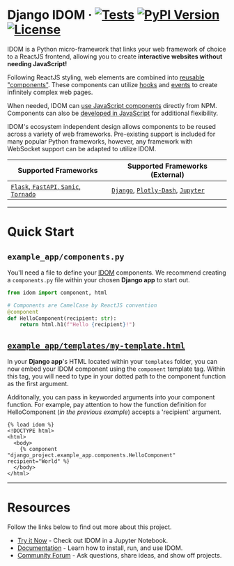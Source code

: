 <!--header-start-->

# Django IDOM &middot; [![Tests](https://github.com/idom-team/django-idom/workflows/Test/badge.svg?event=push)](https://github.com/idom-team/django-idom/actions?query=workflow%3ATest) [![PyPI Version](https://img.shields.io/pypi/v/django-idom.svg)](https://pypi.python.org/pypi/django-idom) [![License](https://img.shields.io/badge/License-MIT-purple.svg)](https://github.com/idom-team/django-idom/blob/main/LICENSE)

<!--header-end-->

<!--intro-start-->

IDOM is a Python micro-framework that links your web framework of choice to a ReactJS frontend, allowing you to create **interactive websites without needing JavaScript!**

Following ReactJS styling, web elements are combined into [reusable "components"](https://idom-docs.herokuapp.com/docs/guides/creating-interfaces/your-first-components/index.html#parametrizing-components). These components can utilize [hooks](https://idom-docs.herokuapp.com/docs/reference/hooks-api.html) and [events](https://idom-docs.herokuapp.com/docs/guides/adding-interactivity/responding-to-events/index.html#async-event-handlers) to create infinitely complex web pages.

When needed, IDOM can [use JavaScript components](https://idom-docs.herokuapp.com/docs/guides/escape-hatches/javascript-components.html#dynamically-loaded-components) directly from NPM. Components can also be [developed in JavaScript](https://idom-docs.herokuapp.com/docs/guides/escape-hatches/javascript-components.html#custom-javascript-components) for additional flexibility.

IDOM's ecosystem independent design allows components to be reused across a variety of web frameworks. Pre-existing support is included for many popular Python frameworks, however, any framework with WebSocket support can be adapted to utilize IDOM.

| Supported Frameworks                                                                                                                                    | Supported Frameworks (External)                                                                                                                                       |
| ------------------------------------------------------------------------------------------------------------------------------------------------------- | --------------------------------------------------------------------------------------------------------------------------------------------------------------------- |
| [`Flask`, `FastAPI`, `Sanic`, `Tornado`](https://idom-docs.herokuapp.com/docs/guides/getting-started/installing-idom.html#officially-supported-servers) | [`Django`](https://github.com/idom-team/django-idom), [`Plotly-Dash`](https://github.com/idom-team/idom-dash), [`Jupyter`](https://github.com/idom-team/idom-jupyter) |

<!--intro-end-->

---

# Quick Start

## `example_app/components.py`

<!--py-header-start-->

You'll need a file to define your [IDOM](https://github.com/idom-team/idom) components. We recommend creating a `components.py` file within your chosen **Django app** to start out.

<!--py-header-end-->
<!--py-code-start-->

```python title="components.py"
from idom import component, html

# Components are CamelCase by ReactJS convention
@component
def HelloComponent(recipient: str):
    return html.h1(f"Hello {recipient}!")
```

<!--py-code-end-->

## [`example_app/templates/my-template.html`](https://docs.djangoproject.com/en/dev/topics/templates/)

<!--html-header-start-->

In your **Django app**'s HTML located within your `templates` folder, you can now embed your IDOM component using the `component` template tag. Within this tag, you will need to type in your dotted path to the component function as the first argument.

Additonally, you can pass in keyworded arguments into your component function. For example, pay attention to how the function definition for HelloComponent (_in the previous example_) accepts a 'recipient' argument.

<!--html-header-end-->
<!--html-code-start-->

```jinja title="my-template.html"
{% load idom %}
<!DOCTYPE html>
<html>
  <body>
    {% component "django_project.example_app.components.HelloComponent" recipient="World" %}
  </body>
</html>
```

<!--html-code-end-->

---

# Resources

<!--resources-start-->

Follow the links below to find out more about this project.

-   [Try it Now](https://mybinder.org/v2/gh/idom-team/idom-jupyter/main?urlpath=lab/tree/notebooks/introduction.ipynb) - Check out IDOM in a Jupyter Notebook.
-   [Documentation](https://idom-team.github.io/django-idom) - Learn how to install, run, and use IDOM.
-   [Community Forum](https://github.com/idom-team/idom/discussions) - Ask questions, share ideas, and show off projects.
<!--resources-end-->
